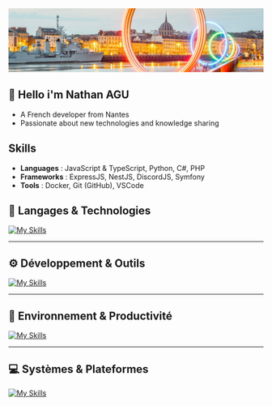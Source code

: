 <img src="1742217358191.jpeg">

## 🍃 Hello i'm Nathan AGU
- A French developer from Nantes
- Passionate about new technologies and knowledge sharing

## Skills
- **Languages**  : JavaScript & TypeScript, Python, C#, PHP
- **Frameworks** : ExpressJS, NestJS, DiscordJS, Symfony
- **Tools**      : Docker, Git (GitHub), VSCode


## 🧠 Langages & Technologies
[![My Skills](https://skillicons.dev/icons?i=html,css,js,ts,py,php,cs)](https://skillicons.dev)

---

## ⚙️ Développement & Outils
[![My Skills](https://skillicons.dev/icons?i=nodejs,express,discordjs,mysql,dotnet,vue,wordpress,figma)](https://skillicons.dev)

---

## 🧩 Environnement & Productivité
[![My Skills](https://skillicons.dev/icons?i=git,github,docker,postman,vscode,visualstudio,obsidian)](https://skillicons.dev)

---

## 💻 Systèmes & Plateformes
[![My Skills](https://skillicons.dev/icons?i=linux,debian,mint,windows,raspberry)](https://skillicons.dev)
